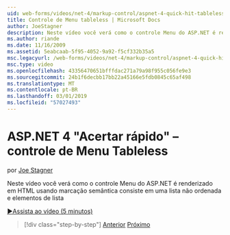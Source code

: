 ```yaml
---
uid: web-forms/videos/net-4/markup-control/aspnet-4-quick-hit-tableless-menu-control
title: Controle de Menu tableless | Microsoft Docs
author: JoeStagner
description: Neste vídeo você verá como o controle Menu do ASP.NET é renderizado em HTML usando marcação semântica consiste em uma lista não ordenada e elementos de lista
ms.author: riande
ms.date: 11/16/2009
ms.assetid: 5eabcaab-5f95-4052-9a92-f5cf332b35a5
msc.legacyurl: /web-forms/videos/net-4/markup-control/aspnet-4-quick-hit-tableless-menu-control
msc.type: video
ms.openlocfilehash: 43356470651bfffdac271a79a98f955c056fe9e3
ms.sourcegitcommit: 24b1f6decbb17bb22a45166e5fdb0845c65af498
ms.translationtype: MT
ms.contentlocale: pt-BR
ms.lasthandoff: 03/01/2019
ms.locfileid: "57027493"
---
```

<a name="aspnet-4-quick-hit--tableless-menu-control"></a>ASP.NET 4 "Acertar rápido" – controle de Menu Tableless
====================
por [Joe Stagner](https://github.com/JoeStagner)

Neste vídeo você verá como o controle Menu do ASP.NET é renderizado em HTML usando marcação semântica consiste em uma lista não ordenada e elementos de lista 

[&#9654;Assista ao vídeo (5 minutos)](https://channel9.msdn.com/Blogs/ASP-NET-Site-Videos/aspnet-4-quick-hit-tableless-menu-control)

> [!div class="step-by-step"]
> [Anterior](aspnet-4-quick-hit-table-free-templated-controls.md)
> [Próximo](aspnet-4-quick-hit-hidden-field-divs.md)
